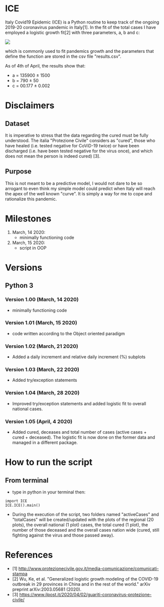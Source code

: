 # ICE
Italy Covid19 Epidemic (ICE) is a Python routine to keep track of the ongoing 2019-20 coronavirus pandemic in Italy[1]. In the fit of the total cases I have employed a logistic growth fit[2] with three parameters, a, b and c:

<img src="https://render.githubusercontent.com/render/math?math=y(t)=\frac{a}{1%20%2B%20be^{-ct}}">
<!-- https://gist.github.com/a-rodin/fef3f543412d6e1ec5b6cf55bf197d7b -->

 which is commonly used to fit pandemics growth and the parameters that define the function are stored in the csv file "results.csv".

 As of 4th of April, the results show that:
 - a = 135900 ± 1500
 - b = 790 ± 50
 - c = 00.177 ± 0.002

# Disclaimers

## Dataset
It is imperative to stress that the data regarding the cured must be fully understood. The italia "Protezione Civile" considers as "cured", those who have healed (i.e. tested negative for CoViD-19 twice) or have been discharged (i.e. have been tested negative for the virus once), and which does not mean the person is indeed cured) [3].

## Purpose
This is not meant to be a predictive model, I would not dare to be so arrogant to even think my simple model could predict when Italy will reach the apex of the well known "curve". It is simply a way for me to cope and rationalize this pandemic.

# Milestones
1. March, 14 2020:
   - minimally functioning code
2. March, 15 2020:
   - script in OOP

# Versions
## Python 3
### Version 1.00 (March, 14 2020)
- minimally functioning code
### Version 1.01 (March, 15 2020)
- code written according to the Object oriented paradigm
### Version 1.02 (March, 21 2020)
- Added a daily increment and relative daily increment (%) subplots
### Version 1.03 (March, 22 2020)
- Added try/exception statements
### Version 1.04 (March, 28 2020)
- Improved try/exception statements and added logistic fit to overall national cases.
### Version 1.05 (April, 4 2020)
- Added cured, deceases and total number of cases (active cases + cured + deceased). The logistic fit is now done on the former data and managed in a different package.

# How to run the script
## From terminal
- type in python in your terminal then:
```
import ICE
ICE.ICE().main()
```
- During the execution of the script, two folders named "activeCases" and "totalCases" will be created/updated with the plots of the regional (20 plots), the overall national (1 plot) cases, the total cured (1 plot), the number of those deceased and the overall cases nation wide (cured, still fighting against the virus and those passed away).

# References
- [1] http://www.protezionecivile.gov.it/media-comunicazione/comunicati-stampa
- [2] Wu, Ke, et al. "Generalized logistic growth modeling of the COVID-19 outbreak in 29 provinces in China and in the rest of the world." arXiv preprint arXiv:2003.05681 (2020).
- [3] https://www.ilpost.it/2020/04/02/guariti-coronavirus-protezione-civile/
